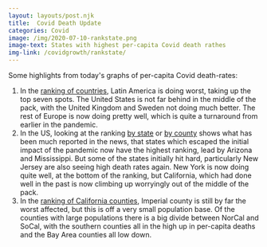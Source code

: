 ```yaml
---
layout: layouts/post.njk
title:  Covid Death Update
categories: Covid
image: /img/2020-07-10-rankstate.png
image-text: States with highest per-capita Covid death rathes
img-link: /covidgrowth/rankstate/
---
```


Some highlights from today's graphs of per-capita Covid death-rates:

1. In the [ranking of countries][2], Latin America is doing worst, taking up the top seven spots. The United States is not far behind in the middle of the pack, with the United Kingdom and Sweden not doing much better. The rest of Europe is now doing pretty well, which is quite a turnaround from  earlier in the pandemic.
1. In the US, looking at the ranking [by state][3] or [by county][4] shows what has been much reported in the news, that states which escaped the initial impact of the pandemic now have the highest ranking, lead by Arizona and Mississippi. But some of the states initially hit hard, particularly New Jersey are also seeing high death rates again. New York is now doing quite well, at the bottom of the ranking, but California, which had done well in the past is now climbing up worryingly out of the middle of the pack.
1. In the [ranking of California counties][1], Imperial county is still by far the worst affected, but this is off a very small population base. Of the counties with large populations there is a big divide between NorCal and SoCal, with the southern counties all in the high up in per-capita deaths and the Bay Area counties all low down.
 
[1]: /covidgrowth/rankca/
[2]: /covidgrowth/rankworld/
[3]: /covidgrowth/rankstate/
[4]: /covidgrowth/rankusa/